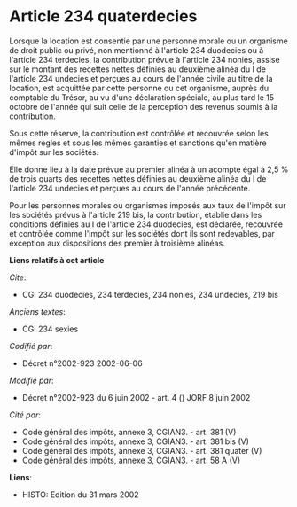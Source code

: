 # Article 234 quaterdecies

Lorsque la location est consentie par une personne morale ou un organisme de droit public ou privé, non mentionné à l'article
234 duodecies ou à l'article 234 terdecies, la contribution prévue à l'article 234 nonies, assise sur le montant des recettes
nettes définies au deuxième alinéa du I de l'article 234 undecies et perçues au cours de l'année civile au titre de la
location, est acquittée par cette personne ou cet organisme, auprès du comptable du Trésor, au vu d'une déclaration spéciale,
au plus tard le 15 octobre de l'année qui suit celle de la perception des revenus soumis à la contribution.

Sous cette réserve, la contribution est contrôlée et recouvrée selon les mêmes règles et sous les mêmes garanties et
sanctions qu'en matière d'impôt sur les sociétés.

Elle donne lieu à la date prévue au premier alinéa à un acompte égal à 2,5 % de trois quarts des recettes nettes définies au
deuxième alinéa du I de l'article 234 undecies et perçues au cours de l'année précédente.

Pour les personnes morales ou organismes imposés aux taux de l'impôt sur les sociétés prévus à l'article 219 bis, la
contribution, établie dans les conditions définies au I de l'article 234 duodecies, est déclarée, recouvrée et contrôlée
comme l'impôt sur les sociétés dont ils sont redevables, par exception aux dispositions des premier à troisième alinéas.

**Liens relatifs à cet article**

_Cite_:

  - CGI 234 duodecies, 234 terdecies, 234 nonies, 234 undecies, 219 bis

_Anciens textes_:

  - CGI 234 sexies

_Codifié par_:

  - Décret n°2002-923 2002-06-06

_Modifié par_:

  - Décret n°2002-923 du 6 juin 2002 - art. 4 () JORF 8 juin 2002

_Cité par_:

  - Code général des impôts, annexe 3, CGIAN3. - art. 381 (V)
  - Code général des impôts, annexe 3, CGIAN3. - art. 381 bis (V)
  - Code général des impôts, annexe 3, CGIAN3. - art. 381 quater (V)
  - Code général des impôts, annexe 3, CGIAN3. - art. 58 A (V)

**Liens**:

  - HISTO: Edition du 31 mars 2002
